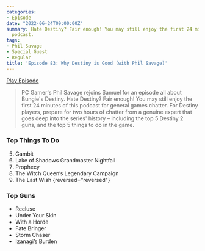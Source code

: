 ```yaml
---
categories:
- Episode
date: "2022-06-24T09:00:00Z"
summary: Hate Destiny? Fair enough! You may still enjoy the first 24 minutes of this
  podcast.
tags:
- Phil Savage
- Special Guest
- Regular
title: 'Episode 83: Why Destiny is Good (with Phil Savage)'
---
```


[Play Episode](https://www.patreon.com/posts/episode-83-why-68169985)
> PC Gamer's Phil Savage rejoins Samuel for an episode all about Bungie's Destiny. Hate Destiny? Fair enough! You may still enjoy the first 24 minutes of this podcast for general games chatter. For Destiny players, prepare for two hours of chatter from a genuine expert that goes deep into the series' history – including the top 5 Destiny 2 guns, and the top 5 things to do in the game.

### Top Things To Do

5. Gambit
4. Lake of Shadows Grandmaster Nightfall
3. Prophecy
2. The Witch Queen’s Legendary Campaign
1. The Last Wish
{reversed="reversed"}

### Top Guns

- Recluse
- Under Your Skin
- With a Horde
- Fate Bringer
- Storm Chaser
- Izanagi’s Burden
